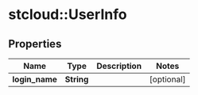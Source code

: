 # stcloud::UserInfo

## Properties
| Name           | Type       | Description | Notes      |
| -------------- | ---------- | ----------- | ---------- |
| **login_name** | **String** |             | [optional] |
